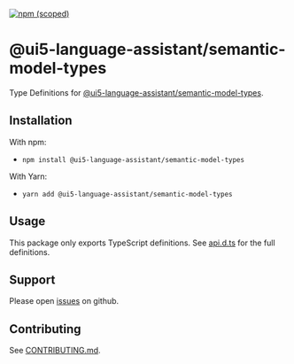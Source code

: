 [![npm (scoped)](https://img.shields.io/npm/v/@ui5-language-assistant/semantic-model-types.svg)](https://www.npmjs.com/package/@ui5-language-assistant/semantic-model-types)

# @ui5-language-assistant/semantic-model-types

Type Definitions for [@ui5-language-assistant/semantic-model-types](../semantic-model).

## Installation

With npm:

- `npm install @ui5-language-assistant/semantic-model-types`

With Yarn:

- `yarn add @ui5-language-assistant/semantic-model-types`

## Usage

This package only exports TypeScript definitions.
See [api.d.ts](./api.d.ts) for the full definitions.

## Support

Please open [issues](https://github.com/SAP/code-snippet/issues) on github.

## Contributing

See [CONTRIBUTING.md](./CONTRIBUTING.md).
